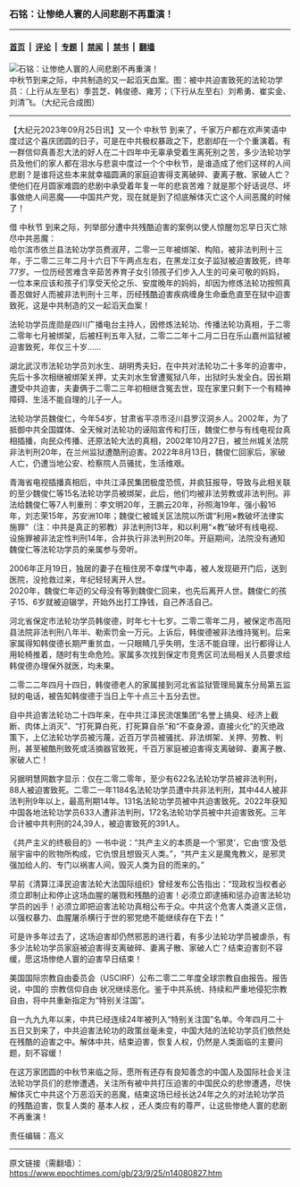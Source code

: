 ### 石铭：让惨绝人寰的人间悲剧不再重演！

---

#### [首页](../../../..?n14080827) &nbsp;|&nbsp; [评论](../../../../../epoch-comment?n14080827) &nbsp;|&nbsp; [专题](../../../../../epoch-special?n14080827) &nbsp;|&nbsp; [禁闻](../../../../../epoch-news?n14080827) &nbsp;|&nbsp; [禁书](../../../../../books?n14080827) &nbsp;|&nbsp; [翻墙](https://github.com/gfw-breaker/nogfw/blob/master/README.md?n14080827)


<div><img alt="石铭：让惨绝人寰的人间悲剧不再重演！" class="attachment-djy_600_400 size-djy_600_400 wp-post-image" src="https://i.epochtimes.com/assets/uploads/2022/12/id13884842-Fotor-600x400.jpg"/>
<div class="caption">
 中秋节到来之际，中共制造的又一起滔天血案。图：被中共迫害致死的法轮功学员：（上行从左至右）季芸芝、韩俊德、雍芳；（下行从左至右）刘希勇、崔实金、刘清飞。（大纪元合成图）
</div></div><hr/><div class="post_content" id="artbody" itemprop="articleBody">
 <!-- article content begin -->
 <p>
  【大纪元2023年09月25日讯】又一个
  <ok href="https://www.epochtimes.com/gb/tag/%E4%B8%AD%E7%A7%8B%E8%8A%82.html">
   中秋节
  </ok>
  到来了，千家万户都在欢声笑语中度过这个喜庆团圆的日子，可是在中共极权暴政之下，悲剧却在一个个重演着。有一群信仰真善忍大法的好人在二十四年中无辜承受着生离死别之苦，多少法轮功学员及他们的家人都在泪水与悲哀中度过一个个中秋节，是谁造成了他们这样的人间悲剧？是谁将这些本来就幸福圆满的家庭迫害得支离破碎、妻离子散、家破人亡？使他们在月圆家难圆的悲剧中承受着年复一年的悲哀苦难？就是那个好话说尽、坏事做绝人间恶魔——中国共产党，现在就是到了彻底解体灭亡这个人间恶魔的时候了！
 </p>
 <p>
  借
  <ok href="https://www.epochtimes.com/gb/tag/%E4%B8%AD%E7%A7%8B%E8%8A%82.html">
   中秋节
  </ok>
  到来之际，列举部分遭中共残酷迫害的案例以使人惊醒勿忘早日灭亡除尽中共恶魔：
  <br/>
  哈尔滨市依兰县法轮功学员费淑芹，二零一三年被绑架、构陷，被非法判刑十三年，于二零二三年二月十六日下午两点左右，在黑龙江女子监狱被迫害致死，终年77岁。一位历经苦难含辛茹苦养育子女引领孩子们步入人生的可亲可敬的妈妈，一位本来应该和孩子们享受天伦之乐、安度晚年的妈妈，却因为修炼法轮功按照真善忍做好人而被非法判刑十三年，历经残酷迫害疾病缠身生命垂危直至在狱中迫害致死，这是中共制造的又一起滔天血案！
 </p>
 <p>
  法轮功学员庞勋是四川广播电台主持人，因修炼法轮功、传播法轮功真相，于二零二零年七月被绑架，后被枉判五年入狱，二零二二年十二月二日在乐山嘉州监狱被迫害致死，年仅三十岁……
 </p>
 <p>
  湖北武汉市法轮功学员刘水生、胡明秀夫妇，在中共对法轮功二十多年的迫害中，先后十多次相继被绑架关押，丈夫刘水生曾遭冤狱八年，出狱时头发全白。因长期遭受中共迫害，夫妻俩于二零二三年初相继含冤去世，现在家里只剩下一个有精神障碍、生活不能自理的儿子一人。
 </p>
 <p>
  法轮功学员魏俊仁，今年54岁，甘肃省平凉市泾川县罗汉洞乡人。2002年，为了抵御中共全国媒体、全天候对法轮功的诬陷宣传和打压，魏俊仁参与有线电视台真相插播，向民众传播、还原法轮大法的真相，2002年10月27日，被兰州城关法院非法判刑20年，在兰州监狱遭酷刑迫害。2022年8月13日，魏俊仁回家后，家破人亡，仍遭当地公安、检察院人员骚扰，生活维艰。
 </p>
 <p>
  青海省电视插播真相后，中共江泽民集团极度恐慌，并疯狂报导，导致与此相关联的至少魏俊仁等15名法轮功学员被绑架，此后，他们均被非法劳教或非法判刑。非法给魏俊仁等7人判重刑：李文明20年，王鹏云20年，孙照海19年，强小毅16年，刘志荣15年，苏安洲10年；魏俊仁被城关区法院以所谓“利用×教破坏法律实施罪”（注：中共是真正的邪教）非法判刑13年，和以利用“×教”破坏有线电视、设施罪被非法定性判刑14年，合并执行非法判刑20年。开庭期间，法院没有通知魏俊仁等法轮功学员的亲属参与旁听。
 </p>
 <p>
  2006年正月19日，独居的妻子在租住房不幸煤气中毒，被人发现砸开门后，送到医院，没抢救过来，年纪轻轻离开人世。
  <br/>
  2020年，魏俊仁年迈的父母没有等到魏俊仁回来，也先后离开人世。魏俊仁的孩子15、6岁就被迫辍学，开始外出打工挣钱，自己养活自己。
 </p>
 <p>
  河北省保定市法轮功学员韩俊德，时年七十七岁。二零二零年二月，被保定市高阳县法院非法判刑八年半、勒索罚金一万元。上诉后，韩俊德被非法维持冤判。后来家属得知韩俊德长期严重贫血，一只眼睛几乎失明，生活不能自理，出行都得让人用轮椅推着，随时有生命危险。家属多次找到保定市竞秀区司法局相关人员要求给韩俊德办理保外就医，均未果。
 </p>
 <p>
  二零二二年四月十四日，韩俊德老人的家属接到河北省监狱管理局冀东分局第五监狱的电话，被告知韩俊德于当日上午十点三十五分去世。
 </p>
 <p>
  自中共迫害法轮功二十四年来，在中共江泽民流氓集团“名誉上搞臭、经济上截断、肉体上消灭”、“打死算白死，打死算自杀”和“不查身源，直接火化”的灭绝政策下，上亿法轮功学员被污蔑，近百万学员被骚扰、非法绑架、关押、劳教、判刑，甚至被酷刑致死或活摘器官致死，千百万家庭被迫害得支离破碎、妻离子散、家破人亡！
 </p>
 <p>
  另据明慧网数字显示：仅在二零二零年，至少有622名法轮功学员被非法判刑，88人被迫害致死。二零二一年1184名法轮功学员遭中共非法判刑，其中44人被非法判刑9年以上，最高刑期14年。131名法轮功学员被中共迫害致死。2022年获知中国各地法轮功学员633人遭非法判刑，172名法轮功学员被中共迫害致死。三年合计被中共判刑的24,39人，被迫害致死的391人。
 </p>
 <p>
  《共产主义的终极目的》一书中说：“共产主义的本质是一个‘邪灵’，它由‘恨’及低层宇宙中的败物所构成，它仇恨且想毁灭人类。”，“共产主义是魔鬼教义，是邪灵强加给人的、专门以祸害人间，毁灭人类为目的而来的。”
 </p>
 <p>
  早前《清算江泽民迫害法轮大法国际组织》曾经发布公告指出：“现政权当权者必须立即制止和停止这场血腥的屠戮和残酷的迫害！必须立即逮捕和惩办迫害法轮功学员的凶手！必须立即把迫害法轮功真相公布于众。中共这个危害人类道义正信，以强权暴力、血腥屠杀横行于世的邪党绝不能继续存在下去！”
 </p>
 <p>
  可是许多年过去了，这场迫害却仍然邪恶的进行着，有多少法轮功学员被虐杀，有多少法轮功学员家庭被迫害得支离破碎、妻离子散、家破人亡？结束迫害刻不容缓，愿这场惨绝人寰的迫害早日结束！
 </p>
 <p>
  美国国际宗教自由委员会（USCIRF）公布二零二二年度全球宗教自由报告。报告说，中国的
  <ok href="https://www.epochtimes.com/gb/tag/%E5%AE%97%E6%95%99%E4%BF%A1%E4%BB%B0%E8%87%AA%E7%94%B1.html">
   宗教信仰自由
  </ok>
  状况继续恶化。鉴于中共系统、持续和严重地侵犯宗教自由，将中共重新指定为“特别关注国”。
 </p>
 <p>
  自一九九九年以来，中共已经连续24年被列入“特别关注国”名单。今年四月二十五日又到来了，中共迫害法轮功的政策丝毫未变，中国大陆的法轮功学员们依然处在残酷的迫害之中。解体中共，结束迫害，恢复人权，仍然是人类面临的主要问题，刻不容缓！
 </p>
 <p>
  在这万家团圆的中秋节来临之际，愿所有还存有良知善念的中国人及国际社会关注法轮功学员们的悲惨遭遇，关注所有被中共打压迫害的中国民众的悲惨遭遇，尽快解体灭亡中共这个万恶滔天的恶魔，结束这场已经长达24年之久的对法轮功学员的残酷迫害，恢复人类的
  <ok href="https://www.epochtimes.com/gb/tag/%E5%9F%BA%E6%9C%AC%E4%BA%BA%E6%9D%83.html">
   基本人权
  </ok>
  ，还人类应有的尊严，让这些惨绝人寰的悲剧不再重演！
 </p>
 <p>
  责任编辑：高义
 </p>
 <!-- article content end -->
 <div id="below_article_ad">
 </div>
</div>


---

原文链接（需翻墙）：https://www.epochtimes.com/gb/23/9/25/n14080827.htm